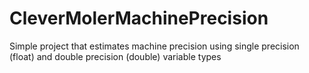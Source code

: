 # CleverMolerMachinePrecision
Simple project that estimates machine precision using single precision (float) and double precision (double) variable types
